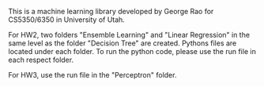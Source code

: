 This is a machine learning library developed by George Rao for CS5350/6350 in University of Utah.

For HW2, two folders "Ensemble Learning" and "Linear Regression" in the same level as the folder "Decision Tree" are created. Pythons files are located under each folder. To run the python code, please use the run file in each respect folder.

For HW3, use the run file in the "Perceptron" folder.